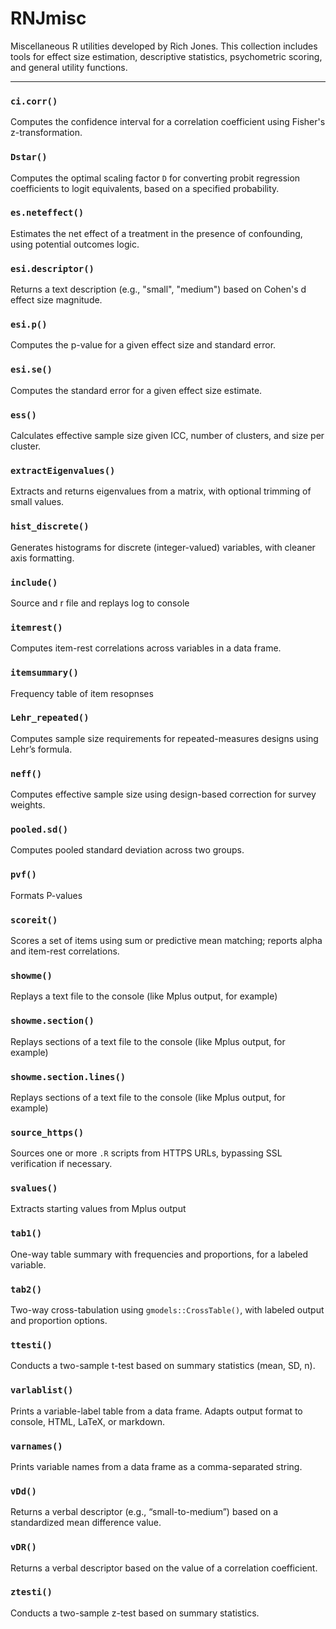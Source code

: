 RNJmisc
=======

Miscellaneous R utilities developed by Rich Jones. This collection includes tools for effect size estimation, descriptive statistics, psychometric scoring, and general utility functions.

---

### `ci.corr()`
Computes the confidence interval for a correlation coefficient using Fisher's z-transformation.

### `Dstar()`
Computes the optimal scaling factor `D` for converting probit regression coefficients to logit equivalents, based on a specified probability.

### `es.neteffect()`
Estimates the net effect of a treatment in the presence of confounding, using potential outcomes logic.

### `esi.descriptor()`
Returns a text description (e.g., "small", "medium") based on Cohen's d effect size magnitude.

### `esi.p()`
Computes the p-value for a given effect size and standard error.

### `esi.se()`
Computes the standard error for a given effect size estimate.

### `ess()`
Calculates effective sample size given ICC, number of clusters, and size per cluster.

### `extractEigenvalues()`
Extracts and returns eigenvalues from a matrix, with optional trimming of small values.

### `hist_discrete()`
Generates histograms for discrete (integer-valued) variables, with cleaner axis formatting.

### `include()`
Source and r file and replays log to console

### `itemrest()`
Computes item-rest correlations across variables in a data frame.

### `itemsummary()`
Frequency table of item resopnses 

### `Lehr_repeated()`
Computes sample size requirements for repeated-measures designs using Lehr’s formula.

### `neff()`
Computes effective sample size using design-based correction for survey weights.

### `pooled.sd()`
Computes pooled standard deviation across two groups.

### `pvf()`
Formats P-values

### `scoreit()`
Scores a set of items using sum or predictive mean matching; reports alpha and item-rest correlations.

### `showme()`
Replays a text file to the console (like Mplus output, for example)

### `showme.section()`  
Replays sections of a text file to the console (like Mplus output, for example)

### `showme.section.lines()`  
Replays sections of a text file to the console (like Mplus output, for example)

### `source_https()`
Sources one or more `.R` scripts from HTTPS URLs, bypassing SSL verification if necessary.

### `svalues()`
Extracts starting values from Mplus output 

### `tab1()`
One-way table summary with frequencies and proportions, for a labeled variable.

### `tab2()`
Two-way cross-tabulation using `gmodels::CrossTable()`, with labeled output and proportion options.

### `ttesti()`
Conducts a two-sample t-test based on summary statistics (mean, SD, n).

### `varlablist()`
Prints a variable-label table from a data frame. Adapts output format to console, HTML, LaTeX, or markdown.

### `varnames()`
Prints variable names from a data frame as a comma-separated string.

### `vDd()`
Returns a verbal descriptor (e.g., “small-to-medium”) based on a standardized mean difference value.

### `vDR()`
Returns a verbal descriptor based on the value of a correlation coefficient.

### `ztesti()`
Conducts a two-sample z-test based on summary statistics.


